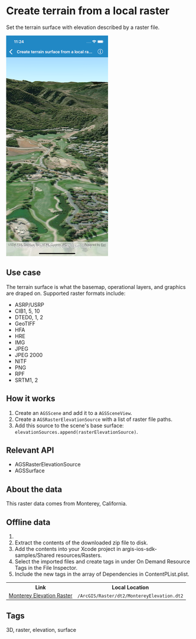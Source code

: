 # Create terrain from a local raster

Set the terrain surface with elevation described by a raster file.

![Create terrain from a local raster](create-terrain-from-a-local-raster.png)

## Use case

The terrain surface is what the basemap, operational layers, and graphics are draped on. Supported raster formats include:

* ASRP/USRP
* CIB1, 5, 10
* DTED0, 1, 2
* GeoTIFF
* HFA
* HRE
* IMG
* JPEG
* JPEG 2000
* NITF
* PNG
* RPF
* SRTM1, 2

## How it works

1. Create an `AGSScene` and add it to a `AGSSceneView`.
2. Create a `AGSRasterElevationSource` with a list of raster file paths.
3. Add this source to the scene's base surface: `elevationSources.append(rasterElevationSource)`.

## Relevant API

* AGSRasterElevationSource
* AGSSurface

## About the data

This raster data comes from Monterey, California.

## Offline data

1. 
2. Extract the contents of the downloaded zip file to disk.
3. Add the contents into your Xcode project in argis-ios-sdk-samples/Shared resources/Rasters.
4. Select the imported files and create tags in under On Demand Resource Tags in the File Inspector.
5. Include the new tags in the array of Dependencies in ContentPList.plist.

<table>
<tr>
<th> Link </th>
<th>Local Location</th>
</tr>
<tr>
<td><a href="https://arcgisruntime.maps.arcgis.com/home/item.html?id=98092369c4ae4d549bbbd45dba993ebc">Monterey Elevation Raster</a></td>
<td><code><userhome>/ArcGIS/Raster/dt2/MontereyElevation.dt2</code></td>
</tr>
</table>

## Tags

3D, raster, elevation, surface
